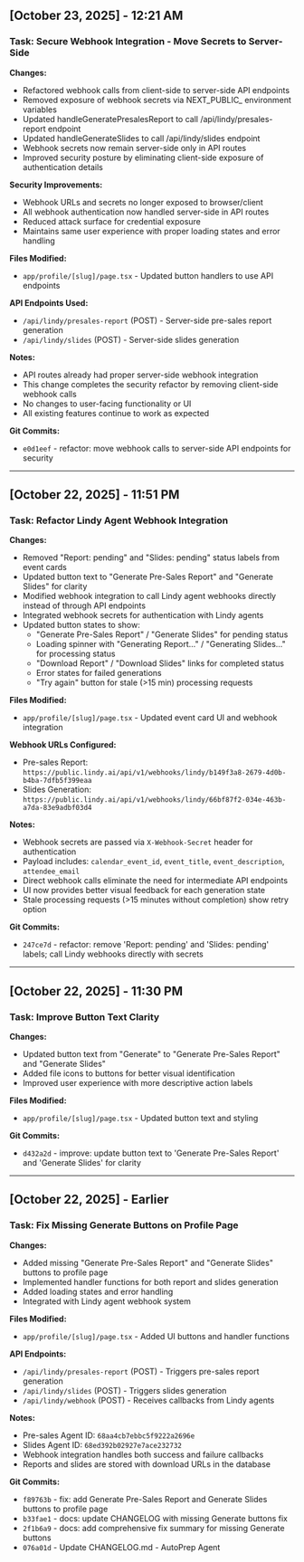 ## [October 23, 2025] - 12:21 AM

### Task: Secure Webhook Integration - Move Secrets to Server-Side

**Changes:**
- Refactored webhook calls from client-side to server-side API endpoints
- Removed exposure of webhook secrets via NEXT_PUBLIC_ environment variables
- Updated handleGeneratePresalesReport to call /api/lindy/presales-report endpoint
- Updated handleGenerateSlides to call /api/lindy/slides endpoint
- Webhook secrets now remain server-side only in API routes
- Improved security posture by eliminating client-side exposure of authentication details

**Security Improvements:**
- Webhook URLs and secrets no longer exposed to browser/client
- All webhook authentication now handled server-side in API routes
- Reduced attack surface for credential exposure
- Maintains same user experience with proper loading states and error handling

**Files Modified:**
- `app/profile/[slug]/page.tsx` - Updated button handlers to use API endpoints

**API Endpoints Used:**
- `/api/lindy/presales-report` (POST) - Server-side pre-sales report generation
- `/api/lindy/slides` (POST) - Server-side slides generation

**Notes:**
- API routes already had proper server-side webhook integration
- This change completes the security refactor by removing client-side webhook calls
- No changes to user-facing functionality or UI
- All existing features continue to work as expected

**Git Commits:**
- `e0d1eef` - refactor: move webhook calls to server-side API endpoints for security

---

## [October 22, 2025] - 11:51 PM
### Task: Refactor Lindy Agent Webhook Integration
**Changes:**
- Removed "Report: pending" and "Slides: pending" status labels from event cards
- Updated button text to "Generate Pre-Sales Report" and "Generate Slides" for clarity
- Modified webhook integration to call Lindy agent webhooks directly instead of through API endpoints
- Integrated webhook secrets for authentication with Lindy agents
- Updated button states to show:
  - "Generate Pre-Sales Report" / "Generate Slides" for pending status
  - Loading spinner with "Generating Report..." / "Generating Slides..." for processing status
  - "Download Report" / "Download Slides" links for completed status
  - Error states for failed generations
  - "Try again" button for stale (>15 min) processing requests

**Files Modified:**
- `app/profile/[slug]/page.tsx` - Updated event card UI and webhook integration

**Webhook URLs Configured:**
- Pre-sales Report: `https://public.lindy.ai/api/v1/webhooks/lindy/b149f3a8-2679-4d0b-b4ba-7dfb5f399eaa`
- Slides Generation: `https://public.lindy.ai/api/v1/webhooks/lindy/66bf87f2-034e-463b-a7da-83e9adbf03d4`

**Notes:**
- Webhook secrets are passed via `X-Webhook-Secret` header for authentication
- Payload includes: `calendar_event_id`, `event_title`, `event_description`, `attendee_email`
- Direct webhook calls eliminate the need for intermediate API endpoints
- UI now provides better visual feedback for each generation state
- Stale processing requests (>15 minutes without completion) show retry option

**Git Commits:**
- `247ce7d` - refactor: remove 'Report: pending' and 'Slides: pending' labels; call Lindy webhooks directly with secrets

---

## [October 22, 2025] - 11:30 PM
### Task: Improve Button Text Clarity
**Changes:**
- Updated button text from "Generate" to "Generate Pre-Sales Report" and "Generate Slides"
- Added file icons to buttons for better visual identification
- Improved user experience with more descriptive action labels

**Files Modified:**
- `app/profile/[slug]/page.tsx` - Updated button text and styling

**Git Commits:**
- `d432a2d` - improve: update button text to 'Generate Pre-Sales Report' and 'Generate Slides' for clarity

---

## [October 22, 2025] - Earlier
### Task: Fix Missing Generate Buttons on Profile Page
**Changes:**
- Added missing "Generate Pre-Sales Report" and "Generate Slides" buttons to profile page
- Implemented handler functions for both report and slides generation
- Added loading states and error handling
- Integrated with Lindy agent webhook system

**Files Modified:**
- `app/profile/[slug]/page.tsx` - Added UI buttons and handler functions

**API Endpoints:**
- `/api/lindy/presales-report` (POST) - Triggers pre-sales report generation
- `/api/lindy/slides` (POST) - Triggers slides generation
- `/api/lindy/webhook` (POST) - Receives callbacks from Lindy agents

**Notes:**
- Pre-sales Agent ID: `68aa4cb7ebbc5f9222a2696e`
- Slides Agent ID: `68ed392b02927e7ace232732`
- Webhook integration handles both success and failure callbacks
- Reports and slides are stored with download URLs in the database

**Git Commits:**
- `f89763b` - fix: add Generate Pre-Sales Report and Generate Slides buttons to profile page
- `b33fae1` - docs: update CHANGELOG with missing Generate buttons fix
- `2f1b6a9` - docs: add comprehensive fix summary for missing Generate buttons
- `076a01d` - Update CHANGELOG.md - AutoPrep Agent
